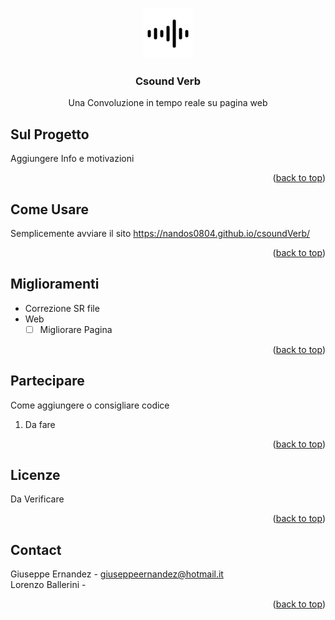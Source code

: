 <a name="readme-top"></a>

<br />
<div align="center">
  <a href="hhttps://github.com/Nandos0804/csoundVerb">
    <img src="images/logo.svg" alt="Logo" width="80" height="80">
  </a>

<h3 align="center">Csound Verb</h3>

  <p align="center">
    Una Convoluzione in tempo reale su pagina web
  </p>
</div>

## Sul Progetto

Aggiungere Info e motivazioni

<p align="right">(<a href="#readme-top">back to top</a>)</p>

## Come Usare

Semplicemente avviare il sito https://nandos0804.github.io/csoundVerb/

<p align="right">(<a href="#readme-top">back to top</a>)</p>

## Miglioramenti

- Correzione SR file
- Web
  - [ ] Migliorare Pagina

<p align="right">(<a href="#readme-top">back to top</a>)</p>

## Partecipare

Come aggiungere o consigliare codice

1. Da fare

<p align="right">(<a href="#readme-top">back to top</a>)</p>

## Licenze

Da Verificare

<p align="right">(<a href="#readme-top">back to top</a>)</p>

## Contact

Giuseppe Ernandez - giuseppeernandez@hotmail.it\
Lorenzo Ballerini -

<p align="right">(<a href="#readme-top">back to top</a>)</p>
